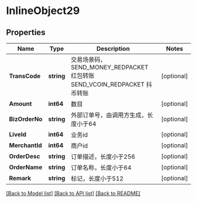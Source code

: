 # InlineObject29

## Properties

Name | Type | Description | Notes
------------ | ------------- | ------------- | -------------
**TransCode** | **string** | 交易场景码，SEND_MONEY_REDPACKET 红包转账 SEND_VCOIN_REDPACKET 抖币转账 | [optional] 
**Amount** | **int64** | 数目 | [optional] 
**BizOrderNo** | **string** | 外部订单号，由调用方生成，长度小于64 | [optional] 
**LiveId** | **int64** | 业务id | [optional] 
**MerchantId** | **int64** | 商户id | [optional] 
**OrderDesc** | **string** | 订单描述，长度小于256 | [optional] 
**OrderName** | **string** | 订单名称，长度小于64 | [optional] 
**Remark** | **string** | 标记，长度小于512 | [optional] 

[[Back to Model list]](../README.md#documentation-for-models) [[Back to API list]](../README.md#documentation-for-api-endpoints) [[Back to README]](../README.md)


